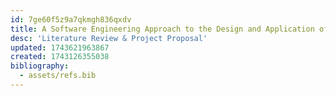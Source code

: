 ```yaml
---
id: 7ge60f5z9a7qkmgh836qxdv
title: A Software Engineering Approach to the Design and Application of Digital Twins in Industrial Chemical Processes
desc: 'Literature Review & Project Proposal'
updated: 1743621963867
created: 1743126355038
bibliography:
  - assets/refs.bib
---
```


<!---
% Segue from lit review, talking about what gaps and potential new research ideas there are.


% talk about the need for a generalised method of building digital twins, and how this could be achieved.


% From the literature, start to identify some of the key characteristics that will aid in the development of a generalised method of building digital twins.


% Discuss research questions, methodology for development - pull from the proposal i've already written.

- Wrap up by explaining how you can tell if the project is successful.

-->